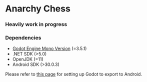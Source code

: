 # Anarchy Chess

### Heavily work in progress

### Dependencies

- [Godot Engine Mono Version](https://downloads.tuxfamily.org/godotengine/3.5.1/) (=3.5.1)
- .NET SDK (>5.0)
- OpenJDK (=11)
- Android SDK (>30.0.3)

Please refer to [this page](https://docs.godotengine.org/en/stable/tutorials/export/exporting_for_android.html) for setting up Godot to export to Android.
